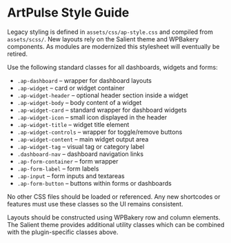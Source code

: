 # ArtPulse Style Guide

Legacy styling is defined in `assets/css/ap-style.css` and compiled from
`assets/scss/`. New layouts rely on the Salient theme and WPBakery
components. As modules are modernized this stylesheet will eventually be
retired.

Use the following standard classes for all dashboards, widgets and forms:

- `.ap-dashboard` – wrapper for dashboard layouts
- `.ap-widget` – card or widget container
- `.ap-widget-header` – optional header section inside a widget
- `.ap-widget-body` – body content of a widget
- `.ap-widget-card` – standard wrapper for dashboard widgets
- `.ap-widget-icon` – small icon displayed in the header
- `.ap-widget-title` – widget title element
- `.ap-widget-controls` – wrapper for toggle/remove buttons
- `.ap-widget-content` – main widget output area
- `.ap-widget-tag` – visual tag or category label
- `.dashboard-nav` – dashboard navigation links
- `.ap-form-container` – form wrapper
- `.ap-form-label` – form labels
- `.ap-input` – form inputs and textareas
- `.ap-form-button` – buttons within forms or dashboards

No other CSS files should be loaded or referenced. Any new shortcodes or features
must use these classes so the UI remains consistent.

Layouts should be constructed using WPBakery row and column elements. The
Salient theme provides additional utility classes which can be combined with
the plugin-specific classes above.
